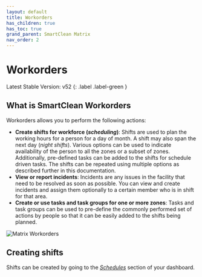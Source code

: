 ```yaml
---
layout: default
title: Workorders
has_children: true
has_toc: true
grand_parent: SmartClean Matrix
nav_order: 2
---
```


# Workorders
Latest Stable Version:
v52
{: .label .label-green }

## What is SmartClean Workorders

Workorders allows you to perform the following actions:
- **Create shifts for workforce (_scheduling_)**: Shifts are used to plan the working hours for a person for a day of month. A shift may also span the next day (_night shifts_). Various options can be used to indicate availability of the person to all the zones or a subset of zones. Additionally, pre-defined tasks can be added to the shifts for schedule driven tasks. The shifts can be repeated using multiple options as described further in this documentation.
- **View or report incidents**: Incidents are any issues in the facility that need to be resolved as soon as possible. You can view and create incidents and assign them optionally to a certain member who is in shift for that area.
- **Create or use tasks and task groups for one or more zones**: Tasks and task groups can be used to pre-define the commonly performed set of actions by people so that it can be easily added to the shifts being planned.

![Matrix Workorders](https://www.smartclean.io/matrix/images/workforce-home.png)

## Creating shifts

Shifts can be created by going to the [_Schedules_](//schedules.html) section of your dashboard.
